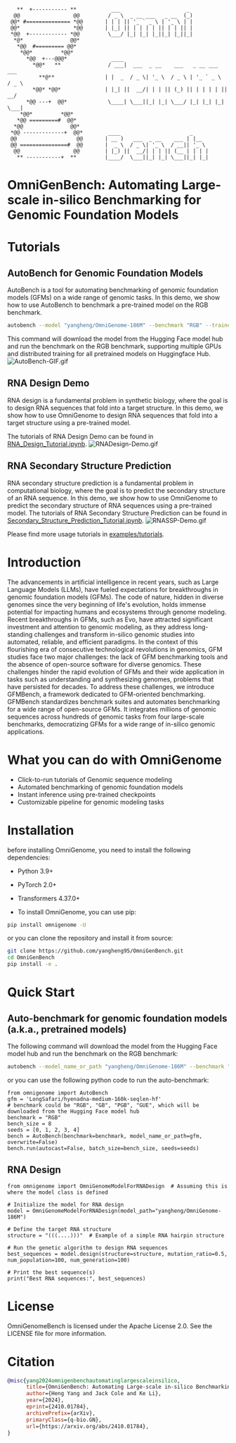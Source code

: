 ```
   **  +----------- **           ___                     _ 
  @@                 @@         / _ \  _ __ ___   _ __  (_)
 @@* #============== *@@       | | | || '_ ` _ \ | '_ \ | |
 @@*                 *@@       | |_| || | | | | || | | || |
 *@@  +------------ *@@         \___/ |_| |_| |_||_| |_||_|
  *@*               @@*       
   *@@  #========= @@*        
    *@@*         *@@*          
      *@@  +---@@@*              ____  
        *@@*   **               / ___|  ___  _ __    ___   _ __ ___    ___ 
          **@**                | |  _  / _ \| '_ \  / _ \ | '_ ` _ \  / _ \ 
        *@@* *@@*              | |_| ||  __/| | | || (_) || | | | | ||  __/ 
      *@@ ---+  @@*             \____| \___||_| |_| \___/ |_| |_| |_| \___| 
    *@@*         *@@*          
   *@@ =========#  @@*         
  *@@               @@*        
 *@@ -------------+  @@*        ____                      _   
 @@                   @@       | __ )   ___  _ __    ___ | |__ 
 @@ ===============#  @@       |  _ \  / _ \| '_ \  / __|| '_ \ 
  @@                 @@        | |_) ||  __/| | | || (__ | | | |
   ** -----------+  **         |____/  \___||_| |_| \___||_| |_|
```
# OmniGenBench: Automating Large-scale in-silico Benchmarking for Genomic Foundation Models


# Tutorials

## AutoBench for Genomic Foundation Models
AutoBench is a tool for automating benchmarking of genomic foundation models (GFMs) on a wide range of genomic tasks.
In this demo, we show how to use AutoBench to benchmark a pre-trained model on the RGB benchmark.
```bash
autobench --model "yangheng/OmniGenome-186M" --benchmark "RGB" --trainer accelerate
```
This command will download the model from the Hugging Face model hub and run the benchmark on the RGB benchmark,
supporting multiple GPUs and distributed training for all pretrained models on Huggingface Hub.
![AutoBench-GIF.gif](asset/AutoBench.gif)

## RNA Design Demo
RNA design is a fundamental problem in synthetic biology, 
where the goal is to design RNA sequences that fold into a target structure. 
In this demo, we show how to use OmniGenome to design RNA sequences that fold into a target structure using a pre-trained model.

The tutorials of RNA Design Demo can be found in [RNA_Design_Tutorial.ipynb](examples/tutorials/RNA_Design_Tutorial.ipynb).
![RNADesign-Demo.gif](asset/RNADesign-Demo.gif)


## RNA Secondary Structure Prediction
RNA secondary structure prediction is a fundamental problem in computational biology, 
where the goal is to predict the secondary structure of an RNA sequence.
In this demo, we show how to use OmniGenome to predict the secondary structure of RNA sequences using a pre-trained model.
The tutorials of RNA Secondary Structure Prediction can be found in 
[Secondary_Structure_Prediction_Tutorial.ipynb](examples/tutorials/Secondary_Structure_Prediction_Tutorial.ipynb).
![RNASSP-Demo.gif](asset/RNASSP-Demo.gif)

Please find more usage tutorials in [examples/tutorials](https://github.com/yangheng95/OmniGenomeBench/tree/master/examples/tutorials).


# Introduction
The advancements in artificial intelligence in recent years, such as Large Language Models (LLMs), have fueled expectations for breakthroughs in genomic foundation models (GFMs). The code of nature, hidden in diverse genomes since the very beginning of life's evolution, holds immense potential for impacting humans and ecosystems through genome modeling. Recent breakthroughs in GFMs, such as Evo, have attracted significant investment and attention to genomic modeling, as they address long-standing challenges and transform in-silico genomic studies into automated, reliable, and efficient paradigms. In the context of this flourishing era of consecutive technological revolutions in genomics, GFM studies face two major challenges: the lack of GFM benchmarking tools and the absence of open-source software for diverse genomics. These challenges hinder the rapid evolution of GFMs and their wide application in tasks such as understanding and synthesizing genomes, problems that have persisted for decades. To address these challenges, we introduce GFMBench, a framework dedicated to GFM-oriented benchmarking. GFMBench standardizes benchmark suites and automates benchmarking for a wide range of open-source GFMs. It integrates millions of genomic sequences across hundreds of genomic tasks from four large-scale benchmarks, democratizing GFMs for a wide range of in-silico genomic applications. 

# What you can do with OmniGenome
- Click-to-run tutorials of Genomic sequence modeling
- Automated benchmarking of genomic foundation models
- Instant inference using pre-trained checkpoints
- Customizable pipeline for genomic modeling tasks




# Installation
before installing OmniGenome, you need to install the following dependencies:
- Python 3.9+
- PyTorch 2.0+
- Transformers 4.37.0+

- To install OmniGenome, you can use pip:
```bash
pip install omnigenome -U
```
or you can clone the repository and install it from source:
```bash
git clone https://github.com/yangheng95/OmniGenBench.git
cd OmniGenBench
pip install -e .
```

# Quick Start

## Auto-benchmark for genomic foundation models (a.k.a., pretrained models)
The following command will download the model from the Hugging Face model hub and run the benchmark on the RGB benchmark:
```bash
autobench --model_name_or_path "yangheng/OmniGenome-186M" --benchmark "RGB" --trainer accelerate
```
or you can use the following python code to run the auto-benchmark:
```python3
from omnigenome import AutoBench
gfm = 'LongSafari/hyenadna-medium-160k-seqlen-hf'
# benchmark could be "RGB", "GB", "PGB", "GUE", which will be downloaded from the Hugging Face model hub
benchmark = "RGB"
bench_size = 8
seeds = [0, 1, 2, 3, 4]
bench = AutoBench(benchmark=benchmark, model_name_or_path=gfm, overwrite=False)
bench.run(autocast=False, batch_size=bench_size, seeds=seeds)
```

## RNA Design

```python3
from omnigenome import OmniGenomeModelForRNADesign  # Assuming this is where the model class is defined

# Initialize the model for RNA design
model = OmniGenomeModelForRNADesign(model_path="yangheng/OmniGenome-186M")

# Define the target RNA structure
structure = "(((....)))"  # Example of a simple RNA hairpin structure

# Run the genetic algorithm to design RNA sequences
best_sequences = model.design(structure=structure, mutation_ratio=0.5, num_population=100, num_generation=100)

# Print the best sequence(s)
print("Best RNA sequences:", best_sequences)
```


# License
OmniGenomeBench is licensed under the Apache License 2.0. See the LICENSE file for more information.

# Citation
```bibtex
@misc{yang2024omnigenbenchautomatinglargescaleinsilico,
      title={OmniGenBench: Automating Large-scale in-silico Benchmarking for Genomic Foundation Models}, 
      author={Heng Yang and Jack Cole and Ke Li},
      year={2024},
      eprint={2410.01784},
      archivePrefix={arXiv},
      primaryClass={q-bio.GN},
      url={https://arxiv.org/abs/2410.01784}, 
}
```